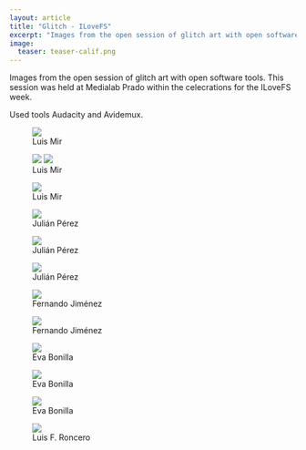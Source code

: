 ```yaml
---
layout: article
title: "Glitch - ILoveFS"
excerpt: "Images from the open session of glitch art with open software tools."
image:
  teaser: teaser-calif.png
---
```

<p>
Images from the open session of glitch art with open software tools.
This session was held at Medialab Prado within the celecrations for the ILoveFS week.
</p>
<p>
Used tools Audacity and Avidemux.
</p>
<figure class="one">
    <img src="/images/calif.png">
	<figcaption>Luis Mir</figcaption>
</figure>
<figure class="one">
    <img src="/images/chelsea(phaser).png">
     <img src="/images/mix.png">
	<figcaption>Luis Mir</figcaption>
</figure>
<figure class="one">
    <img src="/images/xxx.png">
	<figcaption>Luis Mir</figcaption>
</figure>


<figure class="one">
    <img src="/images/myImage2_0.png">
	<figcaption>Juli&aacute;n P&eacute;rez</figcaption>
</figure>
<figure class="one">
    <img src="/images/myImage3_0.png">
	<figcaption>Juli&aacute;n P&eacute;rez</figcaption>
</figure>
<figure class="one">
    <img src="/images/myImage_0.png">
	<figcaption>Juli&aacute;n P&eacute;rez</figcaption>
</figure>
<figure class="one">
    <img src="/images/woman-loro.jpg">
	<figcaption>Fernando Jim&eacute;nez</figcaption>
</figure>
<figure class="one">
    <img src="/images/woman-wah.png">
	<figcaption>Fernando Jim&eacute;nez</figcaption>
</figure>
<figure class="one">
    <img src="/images/eva-glitch-01.png">
	<figcaption>Eva Bonilla</figcaption>
</figure>
<figure>
    <img src="/images/eva-glitch-02.png">
	<figcaption>Eva Bonilla</figcaption>
</figure>
<figure>
    <img src="/images/eva-glitch-03.png">
	<figcaption>Eva Bonilla</figcaption>
</figure>

<figure>
    <img src="/images/ciervo.png">
	<figcaption>Luis F. Roncero</figcaption>
</figure>








